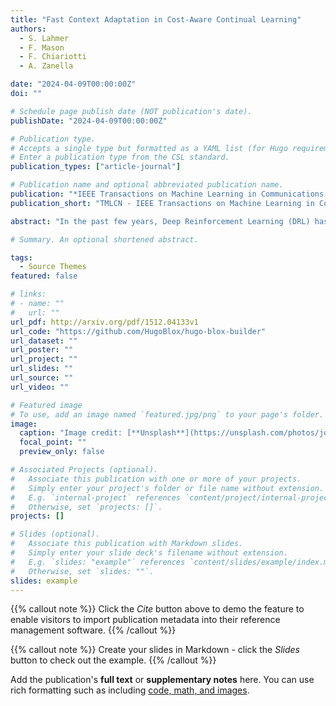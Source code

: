 ```yaml
---
title: "Fast Context Adaptation in Cost-Aware Continual Learning"
authors:
  - S. Lahmer
  - F. Mason
  - F. Chiariotti
  - A. Zanella

date: "2024-04-09T00:00:00Z"
doi: ""

# Schedule page publish date (NOT publication's date).
publishDate: "2024-04-09T00:00:00Z"

# Publication type.
# Accepts a single type but formatted as a YAML list (for Hugo requirements).
# Enter a publication type from the CSL standard.
publication_types: ["article-journal"]

# Publication name and optional abbreviated publication name.
publication: "*IEEE Transactions on Machine Learning in Communications and Networking, 1*(1)"
publication_short: "TMLCN - IEEE Transactions on Machine Learning in Communications and Networking"

abstract: "In the past few years, Deep Reinforcement Learning (DRL) has become a valuable solution to automatically learn efficient resource management strategies in complex networks with time-varying statistics. However, the increased complexity of 5G and Beyond networks requires correspondingly more complex learning agents and the learning process itself might end up competing with users for communication and computational resources. This creates friction: on the one hand, the learning process needs resources to quickly converge to an effective strategy; on the other hand, the learning process needs to be efficient , i.e., take as few resources as possible from the user’s data plane, so as not to throttle users’ Quality of Service (QoS). In this paper, we investigate this trade-off, which we refer to as cost of learning , and propose a dynamic strategy to balance the resources assigned to the data plane and those reserved for learning. With the proposed approach, a learning agent can quickly converge to an efficient resource allocation strategy and adapt to changes in the environment as for the Continual Learning (CL) paradigm, while minimizing the impact on the users’ QoS. Simulation results show that the proposed method outperforms static allocation methods with minimal learning overhead, almost reaching the performance of an ideal out-of-band CL solution."

# Summary. An optional shortened abstract.

tags:
  - Source Themes
featured: false

# links:
# - name: ""
#   url: ""
url_pdf: http://arxiv.org/pdf/1512.04133v1
url_code: "https://github.com/HugoBlox/hugo-blox-builder"
url_dataset: ""
url_poster: ""
url_project: ""
url_slides: ""
url_source: ""
url_video: ""

# Featured image
# To use, add an image named `featured.jpg/png` to your page's folder.
image:
  caption: "Image credit: [**Unsplash**](https://unsplash.com/photos/jdD8gXaTZsc)"
  focal_point: ""
  preview_only: false

# Associated Projects (optional).
#   Associate this publication with one or more of your projects.
#   Simply enter your project's folder or file name without extension.
#   E.g. `internal-project` references `content/project/internal-project/index.md`.
#   Otherwise, set `projects: []`.
projects: []

# Slides (optional).
#   Associate this publication with Markdown slides.
#   Simply enter your slide deck's filename without extension.
#   E.g. `slides: "example"` references `content/slides/example/index.md`.
#   Otherwise, set `slides: ""`.
slides: example
---
```


{{% callout note %}}
Click the _Cite_ button above to demo the feature to enable visitors to import publication metadata into their reference management software.
{{% /callout %}}

{{% callout note %}}
Create your slides in Markdown - click the _Slides_ button to check out the example.
{{% /callout %}}

Add the publication's **full text** or **supplementary notes** here. You can use rich formatting such as including [code, math, and images](https://docs.hugoblox.com/content/writing-markdown-latex/).
